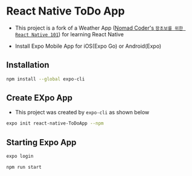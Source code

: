 # React Native ToDo App

- This project is a fork of a Weather App ([Nomad Coder's `왕초보를 위한 React Native 101`](https://nomadcoders.co/react-native-fundamentals/)) for learning React Native

- Install Expo Mobile App for iOS(Expo Go) or Android(Expo)

## Installation

```bash
npm install --global expo-cli
```

## Create EXpo App

- This project was created by `expo-cli` as shown below

```bash
expo init react-native-ToDoApp --npm
```

## Starting Expo App

```bash
expo login

npm run start
```
